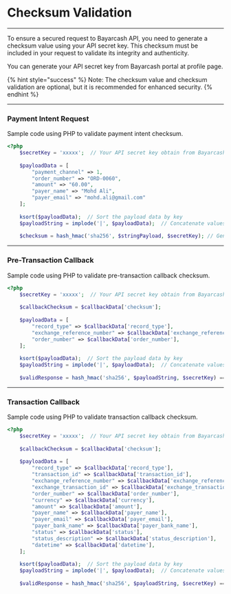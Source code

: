 # Checksum Validation

***



To ensure a secured request to Bayarcash API, you need to generate a checksum value using your API secret key. This checksum must be included in your request to validate its integrity and authenticity.&#x20;

You can generate your API secret key from Bayarcash portal at profile page.



{% hint style="success" %}
Note: The checksum value and checksum validation are optional, but it is recommended for enhanced security.
{% endhint %}



***

### Payment Intent Request

Sample code using PHP to validate payment intent checksum.



```php
<?php
    $secretKey = 'xxxxx';  // Your API secret key obtain from Bayarcash portal
    
    $payloadData = [
        "payment_channel" => 1,
        "order_number" => "ORD-0060",
        "amount" => "60.00",
        "payer_name" => "Mohd Ali",
        "payer_email" => "mohd.ali@gmail.com"
    ];
    
    ksort($payloadData);  // Sort the payload data by key
    $payloadString = implode('|', $payloadData);  // Concatenate values with '|'
    
    $checksum = hash_hmac('sha256', $stringPayload, $secretKey); // Generate HMAC SHA256 checksum
```



***

### Pre-Transaction Callback

Sample code using PHP to validate pre-transaction callback checksum.



```php
<?php
    $secretKey = 'xxxxx';  // Your API secret key obtain from Bayarcash portal
    
    $callbackChecksum = $callbackData['checksum'];
    
    $payloadData = [
        "record_type" => $callbackData['record_type'],
        "exchange_reference_number" => $callbackData['exchange_reference_number'],
        "order_number" => $callbackData['order_number'],
    ];
    
    ksort($payloadData);  // Sort the payload data by key
    $payloadString = implode('|', $payloadData);  // Concatenate values with '|'
    
    $validResponse = hash_hmac('sha256', $payloadString, $secretKey) === $callbackChecksum;  // Validate checksum
```



***

### Transaction Callback

Sample code using PHP to validate transaction callback checksum.



```php
<?php
    $secretKey = 'xxxxx';  // Your API secret key obtain from Bayarcash portal
    
    $callbackChecksum = $callbackData['checksum'];
    
    $payloadData = [
        "record_type" => $callbackData['record_type'],
        "transaction_id" => $callbackData['transaction_id'],
        "exchange_reference_number" => $callbackData['exchange_reference_number'],
        "exchange_transaction_id" => $callbackData['exchange_transaction_id'],
        "order_number" => $callbackData['order_number'],
        "currency" => $callbackData['currency'],
        "amount" => $callbackData['amount'],
        "payer_name" => $callbackData['payer_name'],
        "payer_email" => $callbackData['payer_email'],
        "payer_bank_name" => $callbackData['payer_bank_name'],
        "status" => $callbackData['status'],
        "status_description" => $callbackData['status_description'],
        "datetime" => $callbackData['datetime'],
    ];
    
    ksort($payloadData);  // Sort the payload data by key
    $payloadString = implode('|', $payloadData);  // Concatenate values with '|'
    
    $validResponse = hash_hmac('sha256', $payloadString, $secretKey) === $callbackChecksum;  // Validate checksum
```
